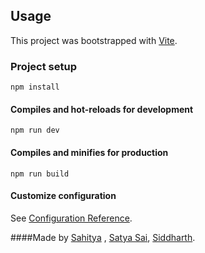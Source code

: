## Usage

This project was bootstrapped with [Vite](https://vitejs.dev/).

### Project setup
```
npm install
```

#### Compiles and hot-reloads for development
```
npm run dev
```

#### Compiles and minifies for production
```
npm run build
```

#### Customize configuration
See [Configuration Reference](https://vitejs.dev/guide/).

####Made by
[Sahitya](https://github.com/Sahithya2003) ,
[Satya Sai](https://github.com/nagubathula),
[Siddharth](https://github.com/siddharth2812).

